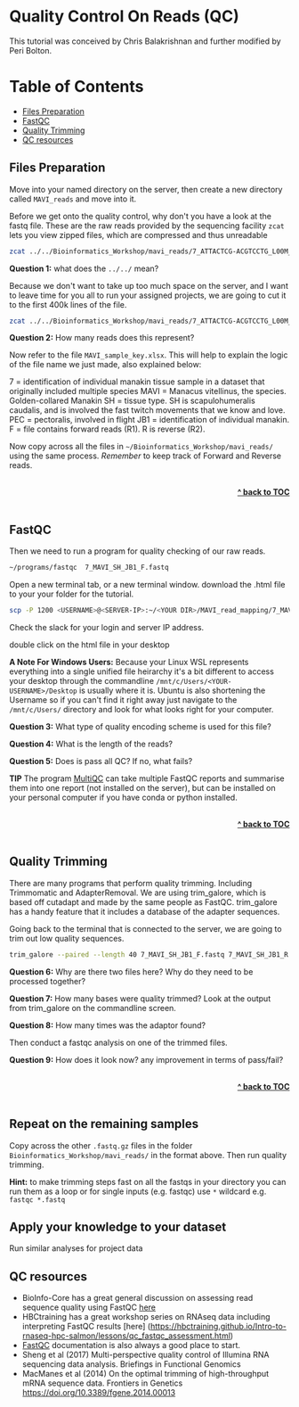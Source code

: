 # Quality Control On Reads (QC)

This tutorial was conceived by Chris Balakrishnan and further modified by Peri Bolton.

# Table of Contents

* [Files Preparation](#files-preparation)
* [FastQC](#fastqc)
* [Quality Trimming](#quality-trimming)
* [QC resources](#qc-resources)

## Files Preparation

Move into your named directory on the server, then create a new directory called ```MAVI_reads``` and move into it.


Before we get onto the quality control, why don't you have a look at the fastq file. These are the raw reads provided by the sequencing facility
```zcat``` lets you view zipped files, which are compressed and thus unreadable

```bash
zcat ../../Bioinformatics_Workshop/mavi_reads/7_ATTACTCG-ACGTCCTG_L00M_R1_001.fastq.gz | head
```

**Question 1:** what does the ```../../``` mean?

Because we don't want to take up too much space on the server, and I want to leave time for you all to run your assigned projects, we are going to cut it to the first 400k lines of the file. 

```bash
zcat ../../Bioinformatics_Workshop/mavi_reads/7_ATTACTCG-ACGTCCTG_L00M_R1_001.fastq.gz | head -n 400000 > ./7_MAVI_SH_JB1_F.fastq
```

**Question 2:** How many reads does this represent?


Now refer to the file ```MAVI_sample_key.xlsx```. This will help to explain the logic of the file name we just made, also explained below:

7 = identification of individual manakin tissue sample in a dataset that originally included multiple species
MAVI = Manacus vitellinus, the species. Golden-collared Manakin
SH = tissue type. SH is scapulohumeralis caudalis, and is involved the fast twitch movements that we know and love. 
PEC = pectoralis, involved in flight
JB1 = identification of individual manakin.
F = file contains forward reads (R1). R is reverse (R2).


Now copy across all the files in ```~/Bioinformatics_Workshop/mavi_reads/``` using the same process. *Remember* to keep track of Forward and Reverse reads. 


<br/>
<div align="right">
    <b><a href="#table-of-contents">^ back to TOC</a></b>
</div>
<br/>


## FastQC

Then we need to run a program for quality checking of our raw reads. 

```bash
~/programs/fastqc  7_MAVI_SH_JB1_F.fastq
```

Open a new terminal tab, or a new terminal window.
download the .html file to your your folder for the tutorial.

```bash
scp -P 1200 <USERNAME>@<SERVER-IP>:~/<YOUR DIR>/MAVI_read_mapping/7_MAVI_SH_R1_001_fastqc.html ./
```
Check the slack for your login and server IP address. 

double click on the html file in your desktop

**A Note For Windows Users:** Because your Linux WSL represents everything into a single unified file heirarchy it's a bit different to access your desktop through the commandline
```/mnt/c/Users/<YOUR-USERNAME>/Desktop``` is usually where it is. Ubuntu is also shortening the Username so if you can't find it right away just navigate to the `/mnt/c/Users/` directory and look for what looks right for your computer.

**Question 3:** What type of quality encoding scheme is used for this file? 

**Question 4:** What is the length of the reads?

**Question 5:** Does is pass all QC? If no, what fails?


**TIP** The program [MultiQC](https://multiqc.info/) can take multiple FastQC reports and summarise them into one report (not installed on the server), but can be installed on your personal computer if you have conda or python installed. 

<br/>
<div align="right">
    <b><a href="#table-of-contents">^ back to TOC</a></b>
</div>
<br/>


## Quality Trimming

There are many programs that perform quality trimming. Including Trimmomatic and AdapterRemoval. We are using trim_galore, which is based off cutadapt and made by the same people as FastQC. 
trim_galore has a handy feature that it includes a database of the adapter sequences. 

Going back to the terminal that is connected to the server, we are going to trim out low quality sequences. 

```bash
trim_galore --paired --length 40 7_MAVI_SH_JB1_F.fastq 7_MAVI_SH_JB1_R.fastq
```

**Question 6:** Why are there two files here? Why do they need to be processed together?

**Question 7:** How many bases were quality trimmed? Look at the output from trim_galore on the commandline screen.

**Question 8:** How many times was the adaptor found? 

Then conduct a fastqc analysis on one of the trimmed files. 

**Question 9:** How does it look now? any improvement in terms of pass/fail?

<br/>
<div align="right">
    <b><a href="#table-of-contents">^ back to TOC</a></b>
</div>
<br/>


## Repeat on the remaining samples

Copy across the other ```.fastq.gz``` files in the folder ```Bioinformatics_Workshop/mavi_reads/``` in the format above. Then run quality trimming.  

**Hint:** to make trimming steps fast on all the fastqs in your directory you can run them as a loop or for single inputs (e.g. fastqc) use ```*``` wildcard e.g. ```fastqc *.fastq```

## Apply your knowledge to your dataset

Run similar analyses for project data

## QC resources

* BioInfo-Core has a great general discussion on assessing read sequence quality using FastQC [here](http://bioinfo-core.org/index.php/9th_Discussion-28_October_2010)
* HBCtraining has a great workshop series on RNAseq data including interpreting FastQC results [here] (https://hbctraining.github.io/Intro-to-rnaseq-hpc-salmon/lessons/qc_fastqc_assessment.html)
* [FastQC](http://www.bioinformatics.babraham.ac.uk/projects/fastqc/Help/) documentation is also always a good place to start.
* Sheng et al (2017) Multi-perspective quality control of Illumina RNA sequencing data analysis. Briefings in Functional Genomics
* MacManes et al (2014) On the optimal trimming of high-throughput mRNA sequence data. Frontiers in Genetics https://doi.org/10.3389/fgene.2014.00013
